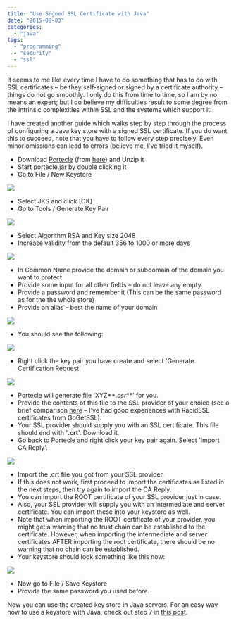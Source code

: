 ```yaml
---
title: "Use Signed SSL Certificate with Java"
date: "2015-08-03"
categories: 
  - "java"
tags: 
  - "programming"
  - "security"
  - "ssl"
---
```


It seems to me like every time I have to do something that has to do with SSL certificates – be they self-signed or signed by a certificate authority – things do not go smoothly. I only do this from time to time, so I am by no means an expert; but I do believe my difficulties result to some degree from the intrinsic complexities within SSL and the systems which support it.

I have created another guide which walks step by step through the process of configuring a Java key store with a signed SSL certificate. If you do want this to succeed, note that you have to follow every step precisely. Even minor omissions can lead to errors (believe me, I've tried it myself).

- Download [Portecle](http://portecle.sourceforge.net/) (from [here](http://sourceforge.net/projects/portecle/)) and Unzip it
- Start portecle.jar by double clicking it
- Go to File / New Keystore

![](images/080315_0821_usesignedss1.png)

- Select JKS and click \[OK\]
- Go to Tools / Generate Key Pair

![](images/080315_0821_usesignedss2.png)

- Select Algorithm RSA and Key size 2048
- Increase validity from the default 356 to 1000 or more days

![](images/080315_0821_usesignedss3.png)

- In Common Name provide the domain or subdomain of the domain you want to protect
- Provide some input for all other fields – do not leave any empty
- Provide a password and remember it (This can be the same password as for the the whole store)
- Provide an alias – best the name of your domain

![](images/080315_0821_usesignedss4.png)

- You should see the following:

![](images/080315_0821_usesignedss5.png)

- Right click the key pair you have create and select 'Generate Certification Request'

![](images/080315_0821_usesignedss6.png)

- Portecle will generate file 'XYZ**._csr_**' for you.
- Provide the contents of this file to the SSL provider of your choice (see a brief comparison [here](http://maxrohde.com/2014/11/05/ssl-certificate-comparison/) – I've had good experiences with RapidSSL certificates from GoGetSSL).
- Your SSL provider should supply you with an SSL certificate. This file should end with '**.crt**'. Download it.
- Go back to Portecle and right click your key pair again. Select 'Import CA Reply'.

![](images/080315_0821_usesignedss7.png)

- Import the .crt file you got from your SSL provider.
- If this does not work, first proceed to import the certificates as listed in the next steps, then try again to import the CA Reply.
- You can import the ROOT certificate of your SSL provider just in case.
- Also, your SSL provider will supply you with an intermediate and server certificate. You can import these into your keystore as well.
- Note that when importing the ROOT certificate of your provider, you might get a warning that no trust chain can be established to the certificate. However, when importing the intermediate and server certificates AFTER importing the root certificate, there should be no warning that no chain can be established.
- Your keystore should look something like this now:

![](images/080315_0821_usesignedss8.png)

- Now go to File / Save Keystore
- Provide the same password you used before.

Now you can use the created key store in Java servers. For an easy way how to use a keystore with Java, check out step 7 in [this post](http://maxrohde.com/2013/09/07/setting-up-ssl-with-netty/).
